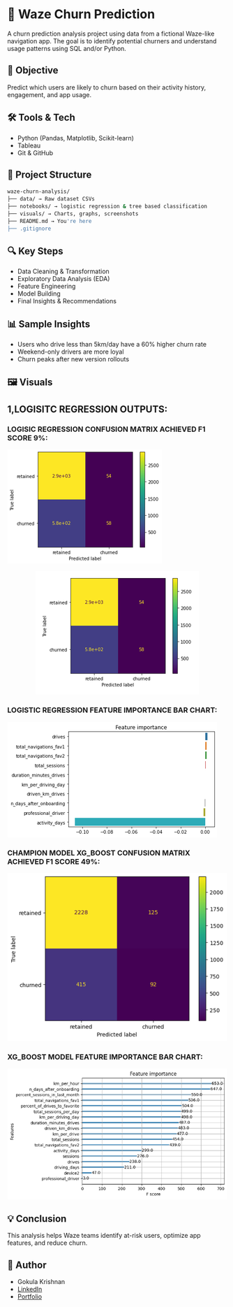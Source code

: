 # 🚗 Waze Churn Prediction

A churn prediction analysis project using data from a fictional Waze-like navigation app. The goal is to identify potential churners and understand usage patterns using SQL and/or Python.

## 📌 Objective

Predict which users are likely to churn based on their activity history, engagement, and app usage.

## 🛠 Tools & Tech

- Python (Pandas, Matplotlib, Scikit-learn)
- Tableau
- Git & GitHub

## 📂 Project Structure
```bash
waze-churn-analysis/
├── data/ → Raw dataset CSVs
├── notebooks/ → logistic regression & tree based classification
├── visuals/ → Charts, graphs, screenshots
├── README.md → You're here
├── .gitignore 
```

## 🔍 Key Steps

- Data Cleaning & Transformation
- Exploratory Data Analysis (EDA)
- Feature Engineering
- Model Building 
- Final Insights & Recommendations

## 📊 Sample Insights

- Users who drive less than 5km/day have a 60% higher churn rate
- Weekend-only drivers are more loyal
- Churn peaks after new version rollouts

## 🖼 Visuals


## 1,LOGISITC REGRESSION OUTPUTS:

### LOGISIC REGRESSION CONFUSION MATRIX ACHIEVED F1 SCORE 9%:
![CM](visuals/logistic_regression_CM.png)

<p align="center">
  <img src="visuals/logistic_regression_CM.png" style="background-color: white; padding: 10px;" />
</p>


### LOGISTIC REGRESSION FEATURE IMPORTANCE BAR CHART:

![FEATURE_IMPORTANCE](visuals/logistic_feature_importance.png)

### CHAMPION MODEL XG_BOOST  CONFUSION MATRIX ACHIEVED F1 SCORE 49%:
![CM](visuals/xg_boost_CM.png)

### XG_BOOST MODEL FEATURE IMPORTANCE BAR CHART:

![FEATURE_IMPORTANCE](visuals/xg_boost_feature_importance.png)

## 💡 Conclusion

This analysis helps Waze teams identify at-risk users, optimize app features, and reduce churn.

## 🧠 Author

- Gokula Krishnan  
- [LinkedIn](https://www.linkedin.com/in/gokula-krishnan-senthilkumar-70a824212)  
- [Portfolio](https://gokulkrish1045.github.io/goku1045/)

